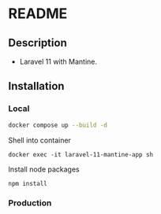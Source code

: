 # README

## Description

- Laravel 11 with Mantine.

## Installation

### Local 

```bash
docker compose up --build -d
```

Shell into container

```
docker exec -it laravel-11-mantine-app sh
```

Install node packages

```
npm install
```

### Production

